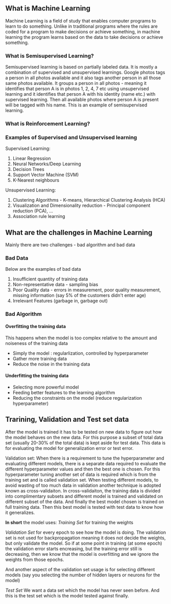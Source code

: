 ## What is Machine Learning
Machine Learning is a field of study that enables computer programs to learn to do something. 
Unlike in traditional programs where the rules are coded for a program to make decisions or achieve something, in machine learning the program learns based on the data to take decisions or achieve something.


### What is Semisupervised Learning?
Semisupervised learning is based on partially labeled data. It is mostly a combination of supervised and unsupervised learnings.
Google photos tags a person in all photos available and it also tags another person in all those same photos available.
It groups a person in all photos - meaning it identifies that person A is in photos 1, 2, 4, 7 etc using unsupervised learning and it identifies that person A with his identity (name etc.) with supervised learning. Then all available photos where person A is present will be tagged with his name. This is an example of semisupervised learning.

### What is Reinforcement Learning?

### Examples of Supervised and Unsupervised learning
Supervised Learning:
1. Linear Regression
2. Neural Networks/Deep Learning
3. Decision Trees
4. Support Vector Machine (SVM)
5. K-Nearest neighbours

Unsupervised Learning:
1. Clustering Algorithms - K-means, Hierarchical Clustering Analysis (HCA)
2. Visualization and Dimensionality reduction - Principal component reduction (PCA), ...
3. Association rule learning


## What are the challenges in Machine Learning
Mainly there are two challenges - bad algorithm and bad data
### Bad Data
Below are the examples of bad data

1. Insufficient quantity of training data
2. Non-representative data - sampling bias
3. Poor Quality data - errors in measurement, poor quality measurement, missing information (say 5% of the customers didn't enter age)
4. Irrelevant Features (garbage in, garbage out)

### Bad Algorithm
#### Overfitting the training data

This happens when the model is too complex relative to the amount and noiseness of the training data
- Simply the model : regularlization, controlled by hyperparameter
- Gather more training data
- Reduce the noise in the training data

#### Underfitting the training data
- Selecting more powerful model 
- Feeding better features to the learning algorithm
- Reducing the constraints on the model (reduce regularization hyperparameter)



## Trarining, Validation and Test set data
After the model is trained it has to be tested on new data to figure out how the model behaves on the new data.
For this purpose a subset of total data set (usually 20-30% of the total data) is kept aside for test data. This data is for evaluating the model for generalization error or test error.

Validation set: When there is a requirement to tune the hyperparameter and evaluating different models, there is a separate data required to evaluate the different hyperparameter values and then the best one is chosen. For this hyperparameter tuning another set of data is required which is from the training set and is called validation set.
When testing different models, to avoid wasting of too much data in validation another technique is adopted known as cross-validaiton. 
In cross-validaiton, the training data is divided into complimentary subsets and different model is trained and validated on different subset of the data. And finally the best model chosen is trained on full training data. 
Then this best model is tested with test data to know how it generalizes.


**In short** the model uses:
*Training Set* for training the weights

*Validation Set* for every epoch to see how the model is doing. The validation set is not used for backpropagation meaning it does not decide the weights, but only validate the model. So if at some point in training (at some epoch) the validation error starts encreasing, but the training error still is decreasing, then we know that the model is overfitting and we ignore the weights from those epochs.

And another aspect of the validation set usage is for selecting different models (say you selecting the number of hidden layers or neurons for the model)


*Test Set* 
We want a data set which the model has never seen before. And this is the test set which is the model tested against finally.



